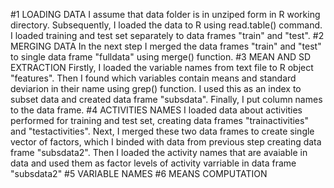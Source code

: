 #1 LOADING DATA
I assume that data folder is in unziped form in R working directory. Subsequently, I loaded the data to R using read.table() command. I loaded training and test set separately to data frames "train" and "test". 
#2 MERGING DATA
In the next step I merged the data frames "train" and "test" to single data frame "fulldata" using merge() function.
#3 MEAN AND SD EXTRACTION 
Firstly, I loaded the variable names from text file to R object "features". Then I found which variables contain means and standard deviarion in their name using grep() function. I used this as an index to subset data and created data frame "subsdata". Finally, I put column names to the data frame.
#4 ACTIVITIES NAMES
I loaded data about activities performed for training and test set, creating data frames "trainactivities" and "testactivities". Next, I merged these two data frames to create single vector of factors, which I binded with data from previous step creating  data frame "subsdata2". Then I loaded the activity names that are avaiable in data and used them as factor levels of activity varriable in data frame "subsdata2"
#5 VARIABLE NAMES
#6 MEANS COMPUTATION